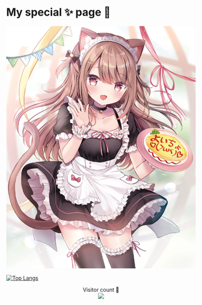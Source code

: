 # My special ✨ page 🎁

![RedCatGirl](https://github.com/RedCatGirl/RedCatGirl/blob/main/1619720361199743606.png)

[![Top Langs](https://github-readme-stats.vercel.app/api/top-langs/?username=RedCatGirl&layout=compact&theme=synthwave)](https://github.com/anuraghazra/github-readme-stats)


<p align="center"> 
  Visitor count 💖<br>
  <img src="https://profile-counter.glitch.me/RedCatGirl/count.svg" />
</p>
